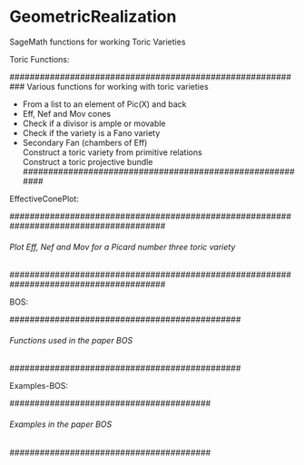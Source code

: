 # GeometricRealization
SageMath functions for working Toric Varieties

Toric Functions:

###########################################################
Various functions for working with toric varieties   
  - From a list to an element of Pic(X) and back       
  - Eff, Nef and Mov cones                             
  - Check if a divisor is ample or movable             
  - Check if the variety is a Fano variety             
  - Secondary Fan (chambers of Eff)                   
 Construct a toric variety from primitive relations   
 Construct a toric projective bundle                  
##########################################################

EffectiveConePlot:

#######################################################################################
######     Plot Eff, Nef and Mov for a Picard number three toric variety   ############
#######################################################################################


BOS:

##############################################
######  Functions used in the paper BOS ######
##############################################

Examples-BOS:

########################################
######  Examples in the paper BOS ######
########################################
